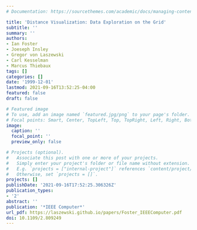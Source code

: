 ```yaml
---
# Documentation: https://sourcethemes.com/academic/docs/managing-content/

title: 'Distance Visualization: Data Exploration on the Grid'
subtitle: ''
summary: ''
authors:
- Ian Foster
- Joeseph Insley
- Gregor von Laszewski
- Carl Kesselman
- Marcus Thiebaux
tags: []
categories: []
date: '1999-12-01'
lastmod: 2021-09-16T13:52:25-04:00
featured: false
draft: false

# Featured image
# To use, add an image named `featured.jpg/png` to your page's folder.
# Focal points: Smart, Center, TopLeft, Top, TopRight, Left, Right, BottomLeft, Bottom, BottomRight.
image:
  caption: ''
  focal_point: ''
  preview_only: false

# Projects (optional).
#   Associate this post with one or more of your projects.
#   Simply enter your project's folder or file name without extension.
#   E.g. `projects = ["internal-project"]` references `content/project/deep-learning/index.md`.
#   Otherwise, set `projects = []`.
projects: []
publishDate: '2021-09-16T17:52:25.306326Z'
publication_types:
- '2'
abstract: ''
publication: '*IEEE Computer*'
url_pdf: https://laszewski.github.io/papers/Foster_IEEEComputer.pdf
doi: 10.1109/2.809249
---
```

